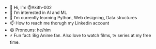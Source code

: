 - 👋 Hi, I’m @Akith-002
- 👀 I’m interested in AI and ML
- 🌱 I’m currently learning Python, Web designing, Data structures
- 📫 How to reach me thorugh my Linkedin account
- 😄 Pronouns: he/him
- ⚡ Fun fact: Big Anime fan. Also love to watch films, tv series at my free time.

<!---
Akith-002/Akith-002 is a ✨ special ✨ repository because its `README.md` (this file) appears on your GitHub profile.
You can click the Preview link to take a look at your changes.
--->
